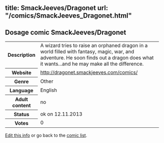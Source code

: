 title: SmackJeeves/Dragonet
url: "/comics/SmackJeeves_Dragonet.html"
---
Dosage comic SmackJeeves/Dragonet
-----------------------------------------

<p id="msg"></p>
<script type="text/javascript">
if (window.location.search === '?edit_info_mail=sent_ok') {
  var elem = document.getElementById("msg");
  elem.innerHTML = 'Edited information sucessfully sent for review, which is usually done daily. Thanks!';
  elem.className = 'ok';
}
</script>
<table class="comicinfo">
<tr>
<th>Description</th><td>A wizard tries to raise an orphaned dragon in a world filled with fantasy, magic, war, and adventure. He soon finds out a dragon does what it wants...and he may make all the difference.</td>
</tr>
<tr>
<th>Website</th><td><a href="http://dragonet.smackjeeves.com/comics/">http://dragonet.smackjeeves.com/comics/</a></td>
</tr>
<tr>
<th>Genre</th><td>Other</td>
</tr>
<tr>
<th>Language</th><td>English</td>
</tr>
<tr>
<th>Adult content</th><td>no</td>
</tr>
<tr>
<th>Status</th><td>ok on 12.11.2013</td>
</tr>
<tr>
<th>Votes</th><td>0</td>
</tr>
</table>

[Edit this info](SmackJeeves_Dragonet_edit.html) or go back to the [comic list](../comic-index.html).
